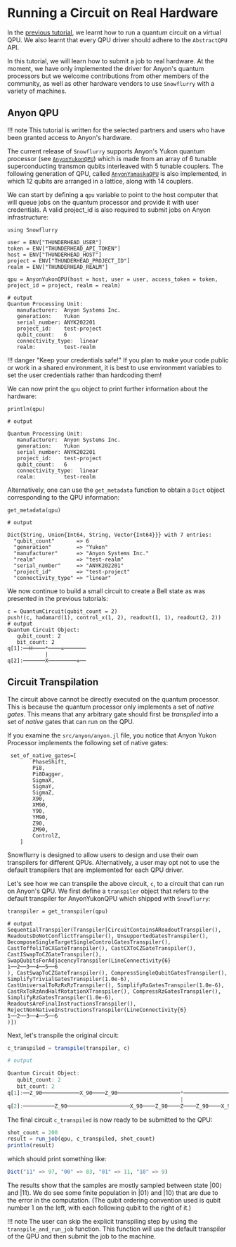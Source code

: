 # Running a Circuit on Real Hardware

In the [previous tutorial](virtual_qpu.md), we learnt how to run a quantum circuit on a virtual QPU. We also learnt that every QPU driver should adhere to the `AbstractQPU` API.

In this tutorial, we will learn how to submit a job to real hardware. At the moment, we have only implemented the driver for Anyon's quantum processors but we welcome contributions from other members of the community, as well as other hardware vendors to use `Snowflurry` with a variety of machines.

## Anyon QPU

!!! note
	This tutorial is written for the selected partners and users who have been granted access to Anyon's hardware.

The current release of `Snowflurry` supports Anyon's Yukon quantum processor (see [`AnyonYukonQPU`](@ref)) which is made from an array of 6 tunable superconducting transmon qubits interleaved with 5 tunable couplers.
The following generation of QPU, called [`AnyonYamaskaQPU`](@ref) is also implemented, in which 12 qubits are arranged in a lattice, along with 14 couplers. 

We can start by defining a `qpu` variable to point to the host computer that will queue jobs on the quantum processor and provide it with user credentials. A valid project_id is also required to submit jobs on Anyon infrastructure:

```jldoctest anyon_qpu_tutorial; output = false
using Snowflurry

user = ENV["THUNDERHEAD_USER"]
token = ENV["THUNDERHEAD_API_TOKEN"]
host = ENV["THUNDERHEAD_HOST"]
project = ENV["THUNDERHEAD_PROJECT_ID"]
realm = ENV["THUNDERHEAD_REALM"]

qpu = AnyonYukonQPU(host = host, user = user, access_token = token, project_id = project, realm = realm)

# output
Quantum Processing Unit:
   manufacturer:  Anyon Systems Inc.
   generation:    Yukon
   serial_number: ANYK202201
   project_id:    test-project
   qubit_count:   6
   connectivity_type:  linear
   realm:         test-realm

```

!!! danger "Keep your credentials safe!"
	If you plan to make your code public or work in a shared environment, it is best to use environment variables to set the user credentials rather than hardcoding them!


We can now print the `qpu` object to print further information about the hardware:

```jldoctest anyon_qpu_tutorial
println(qpu)

# output

Quantum Processing Unit:
   manufacturer:  Anyon Systems Inc.
   generation:    Yukon
   serial_number: ANYK202201
   project_id:    test-project
   qubit_count:   6
   connectivity_type:  linear
   realm:         test-realm
```

Alternatively, one can use the `get_metadata` function to obtain a `Dict` object corresponding to the QPU information:

```jldoctest anyon_qpu_tutorial
get_metadata(qpu)

# output

Dict{String, Union{Int64, String, Vector{Int64}}} with 7 entries:
  "qubit_count"       => 6
  "generation"        => "Yukon"
  "manufacturer"      => "Anyon Systems Inc."
  "realm"             => "test-realm"
  "serial_number"     => "ANYK202201"
  "project_id"        => "test-project"
  "connectivity_type" => "linear"
```

We now continue to build a small circuit to create a Bell state as was presented in the previous tutorials:

```jldoctest anyon_qpu_tutorial; output = true
c = QuantumCircuit(qubit_count = 2)
push!(c, hadamard(1), control_x(1, 2), readout(1, 1), readout(2, 2))
# output
Quantum Circuit Object:
   qubit_count: 2 
   bit_count: 2
q[1]:──H────*────✲───────
            |            
q[2]:───────X─────────✲──
```

## Circuit Transpilation

The circuit above cannot be directly executed on the quantum processor. This is because the quantum processor only implements a set of *native gates*. This means that any arbitrary gate should first be *transpiled* into a set of *native* gates that can run on the QPU.

If you examine the `src/anyon/anyon.jl` file, you notice that Anyon Yukon Processor implements the following set of native gates:
```
 set_of_native_gates=[
        PhaseShift,
        Pi8,
        Pi8Dagger,
        SigmaX,
        SigmaY,
        SigmaZ,
        X90,
        XM90,
        Y90,
        YM90,
        Z90,
        ZM90,
        ControlZ,
    ]
```

Snowflurry is designed to allow users to design and use their own transpilers for different QPUs. Alternatively, a user may opt not to use the default transpilers that are implemented for each QPU driver.

Let's see how we can transpile the above circuit, `c`, to a circuit that can run on Anyon's QPU. We first define a `transpiler` object that refers to the default transpiler for AnyonYukonQPU which shipped with `Snowflurry`:

```jldoctest anyon_qpu_tutorial; output = false
transpiler = get_transpiler(qpu)

# output
SequentialTranspiler(Transpiler[CircuitContainsAReadoutTranspiler(), ReadoutsDoNotConflictTranspiler(), UnsupportedGatesTranspiler(), DecomposeSingleTargetSingleControlGatesTranspiler(), CastToffoliToCXGateTranspiler(), CastCXToCZGateTranspiler(), CastISwapToCZGateTranspiler(), SwapQubitsForAdjacencyTranspiler(LineConnectivity{6}
1──2──3──4──5──6
), CastSwapToCZGateTranspiler(), CompressSingleQubitGatesTranspiler(), SimplifyTrivialGatesTranspiler(1.0e-6), CastUniversalToRzRxRzTranspiler(), SimplifyRxGatesTranspiler(1.0e-6), CastRxToRzAndHalfRotationXTranspiler(), CompressRzGatesTranspiler(), SimplifyRzGatesTranspiler(1.0e-6), ReadoutsAreFinalInstructionsTranspiler(), RejectNonNativeInstructionsTranspiler(LineConnectivity{6}
1──2──3──4──5──6
)])
```

Next, let's transpile the original circuit:

```julia
c_transpiled = transpile(transpiler, c)

# output

Quantum Circuit Object:
   qubit_count: 2 
   bit_count: 2
q[1]:──Z_90────────────X_90────Z_90────────────────────*────────────────────────────✲───────
                                                       |                                    
q[2]:──────────Z_90────────────────────X_90────Z_90────Z────Z_90────X_90────Z_90─────────✲──
```

The final circuit `c_transpiled` is now ready to be submitted to the QPU:

```julia
shot_count = 200
result = run_job(qpu, c_transpiled, shot_count)
println(result)
```
which should print something like:
```julia
Dict("11" => 97, "00" => 83, "01" => 11, "10" => 9)
```

The results show that the samples are mostly sampled between state $\left|00\right\rangle$ and $\left|11\right\rangle$. We do see some finite population in $\left|01\right\rangle$ and $\left|10\right\rangle$ that are due to the error in the computation. (The qubit ordering convention used is qubit number 1 on the left, with each following qubit to the right of it.)


!!! note
	The user can skip the explicit transpiling step by using the `transpile_and_run_job` function. This function will use the default transpiler of the QPU and then submit the job to the machine.
